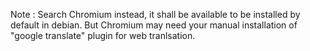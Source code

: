 Note : Search Chromium instead, it shall be available to be installed by default in debian. But Chromium may need your manual installation of "google translate" plugin for web tranlsation.

